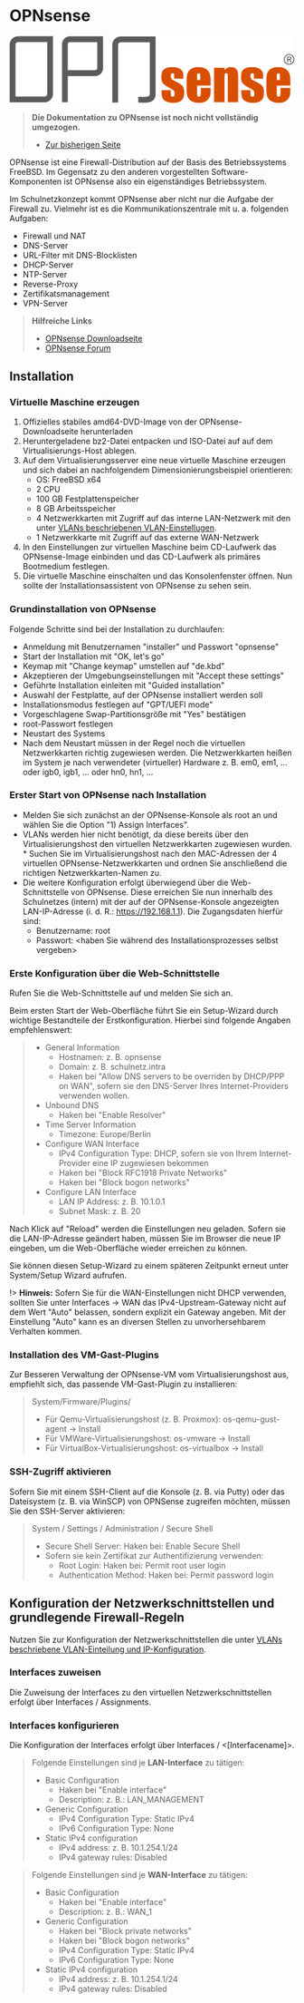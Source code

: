 # OPNsense

![logo opnsense](../_media/logo_opnsense.png "Provided by opnsense.org")

> **Die Dokumentation zu OPNsense ist noch nicht vollständig umgezogen.**
> - [Zur bisherigen Seite](https://old.schulnetzkonzept.de/opnsense/)


OPNsense ist eine Firewall-Distribution auf der Basis des Betriebssystems FreeBSD. Im Gegensatz zu den anderen vorgestellten Software-Komponenten ist OPNsense also ein eigenständiges Betriebssystem.

Im Schulnetzkonzept kommt OPNsense aber nicht nur die Aufgabe der Firewall zu. Vielmehr ist es die Kommunikationszentrale mit u. a. folgenden Aufgaben:

*   Firewall und NAT
*   DNS-Server
*   URL-Filter mit DNS-Blocklisten
*   DHCP-Server
*   NTP-Server
*   Reverse-Proxy
*   Zertifikatsmanagement
*   VPN-Server

> **Hilfreiche Links**
> - [OPNsense Downloadseite](https://opnsense.org/download/)
> - [OPNsense Forum](https://forum.opnsense.org/)

## Installation

### Virtuelle Maschine erzeugen
1. Offizielles stabiles amd64-DVD-Image von der OPNsense-Downloadseite herunterladen
2. Heruntergeladene bz2-Datei entpacken und ISO-Datei auf auf dem Virtualisierungs-Host ablegen.
3. Auf dem Virtualisierungsserver eine neue virtuelle Maschine erzeugen und sich dabei an nachfolgendem Dimensionierungsbeispiel orientieren:
   *   OS: FreeBSD x64
   *   2 CPU
   *   100 GB Festplattenspeicher
   *   8 GB Arbeitsspeicher
   *   4 Netzwerkkarten mit Zugriff auf das interne LAN-Netzwerk mit den unter [VLANs beschriebenen VLAN-Einstellugen](virtualisierung/vlans?id=virtuelles-netzwerk).
   *   1 Netzwerkkarte mit Zugriff auf das externe WAN-Netzwerk
4. In den Einstellungen zur virtuellen Maschine beim CD-Laufwerk das OPNsense-Image einbinden und das CD-Laufwerk als primäres Bootmedium festlegen.
5. Die virtuelle Maschine einschalten und das Konsolenfenster öffnen. Nun sollte der Installationsassistent von OPNsense zu sehen sein.

### Grundinstallation von OPNsense
Folgende Schritte sind bei der Installation zu durchlaufen:
*   Anmeldung mit Benutzernamen "installer" und Passwort "opnsense"
*   Start der Installation mit "OK, let's go"
*   Keymap mit "Change keymap" umstellen auf "de.kbd"
*   Akzeptieren der Umgebungseinstellungen mit "Accept these settings"
*   Geführte Installation einleiten mit "Guided installation"
*   Auswahl der Festplatte, auf der OPNsense installiert werden soll
*   Installationsmodus festlegen auf "GPT/UEFI mode"
*   Vorgeschlagene Swap-Partitionsgröße mit "Yes" bestätigen
*   root-Passwort festlegen
*   Neustart des Systems
*   Nach dem Neustart müssen in der Regel noch die virtuellen Netzwerkkarten richtig zugewiesen werden. Die Netzwerkkarten heißen im System je nach verwendeter (virtueller) Hardware z. B. em0, em1, ... oder igb0, igb1, ... oder hn0, hn1, ...

### Erster Start von OPNsense nach Installation
*   Melden Sie sich zunächst an der OPNsense-Konsole als root an und wählen Sie die Option "1) Assign Interfaces".
*   VLANs werden hier nicht benötigt, da diese bereits über den Virtualisierungshost den virtuellen Netzwerkkarten zugewiesen wurden. *   Suchen Sie im Virtualisierungshost nach den MAC-Adressen der 4 virtuellen OPNsense-Netzwerkkarten und ordnen Sie anschließend die richtigen Netzwerkkarten-Namen zu. 
*   Die weitere Konfiguration erfolgt überwiegend über die Web-Schnittstelle von OPNsense. Diese erreichen Sie nun innerhalb des Schulnetzes (intern) mit der auf der OPNsense-Konsole angezeigten LAN-IP-Adresse (i. d. R.: https://192.168.1.1). Die Zugangsdaten hierfür sind:
    *   Benutzername: root
    *   Passwort: <haben Sie während des Installationsprozesses selbst vergeben>

### Erste Konfiguration über die Web-Schnittstelle
Rufen Sie die Web-Schnittstelle auf und melden Sie sich an.

Beim ersten Start der Web-Oberfläche führt Sie ein Setup-Wizard durch wichtige Bestandteile der Erstkonfiguration. Hierbei sind folgende Angaben empfehlenswert:

> * General Information
>   * Hostnamen: z. B. opnsense
>   * Domain: z. B. schulnetz.intra
>   * Haken bei "Allow DNS servers to be overriden by DHCP/PPP on WAN", sofern sie den DNS-Server Ihres Internet-Providers verwenden wollen.
> * Unbound DNS
>   * Haken bei "Enable Resolver"
> * Time Server Information
>   * Timezone: Europe/Berlin
> * Configure WAN Interface
>   * IPv4 Configuration Type: DHCP, sofern sie von Ihrem Internet-Provider eine IP zugewiesen bekommen
>   * Haken bei "Block RFC1918 Private Networks"
>   * Haken bei "Block bogon networks"
> * Configure LAN Interface
>   * LAN IP Address: z. B. 10.1.0.1
>   * Subnet Mask: z. B. 20

Nach Klick auf "Reload" werden die Einstellungen neu geladen. Sofern sie die LAN-IP-Adresse geändert haben, müssen Sie im Browser die neue IP eingeben, um die Web-Oberfläche wieder erreichen zu können.

Sie können diesen Setup-Wizard zu einem späteren Zeitpunkt erneut unter System/Setup Wizard aufrufen.

!> **Hinweis:** Sofern Sie für die WAN-Einstellungen nicht DHCP verwenden, sollten Sie unter Interfaces → WAN das IPv4-Upstream-Gateway nicht auf dem Wert "Auto" belassen, sondern explizit ein Gateway angeben. Mit der Einstellung "Auto" kann es an diversen Stellen zu unvorhersehbarem Verhalten kommen.

### Installation des VM-Gast-Plugins
Zur Besseren Verwaltung der OPNsense-VM vom Virtualisierungshost aus, empfiehlt sich, das passende VM-Gast-Plugin zu installieren:

> System/Firmware/Plugins/
> * Für Qemu-Virtualisierungshost (z. B. Proxmox): os-qemu-gust-agent → Install
> * Für VMWare-Virtualisierungshost: os-vmware → Install
> * Für VirtualBox-Virtualisierungshost: os-virtualbox → Install

### SSH-Zugriff aktivieren
Sofern Sie mit einem SSH-Client auf die Konsole (z. B. via Putty) oder das Dateisystem (z. B. via WinSCP) von OPNSense zugreifen möchten, müssen Sie den SSH-Server aktivieren:

> System / Settings / Administration / Secure Shell
> * Secure Shell Server: Haken bei: Enable Secure Shell
> * Sofern sie kein Zertifikat zur Authentifizierung verwenden:
>   * Root Login: Haken bei: Permit root user login
>   * Authentication Method: Haken bei: Permit password login

## Konfiguration der Netzwerkschnittstellen und grundlegende Firewall-Regeln
Nutzen Sie zur Konfiguration der Netzwerkschnittstellen die unter [VLANs beschriebene VLAN-Einteilung und IP-Konfiguration](virtualisierung/vlans?id=virtuelles-netzwerk).

### Interfaces zuweisen 
Die Zuweisung der Interfaces zu den virtuellen Netzwerkschnittstellen erfolgt über Interfaces / Assignments.

### Interfaces konfigurieren
Die Konfiguration der Interfaces erfolgt über Interfaces / <[Interfacename]>.

> Folgende Einstellungen sind je **LAN-Interface** zu tätigen:
> * Basic Configuration
>   * Haken bei "Enable interface"
>   * Description: z. B.: LAN_MANAGEMENT
> * Generic Configuration
>   * IPv4 Configuration Type: Static IPv4
>   * IPv6 Configuration Type: None
> * Static IPv4 configuration
>   * IPv4 address: z. B. 10.1.254.1/24
>   * IPv4 gateway rules: Disabled

> Folgende Einstellungen sind je **WAN-Interface** zu tätigen:
> * Basic Configuration
>   * Haken bei "Enable interface"
>   * Description: z. B.: WAN_1
> * Generic Configuration
>   * Haken bei "Block private networks"
>   * Haken bei "Block bogon networks"
>   * IPv4 Configuration Type: Static IPv4
>   * IPv6 Configuration Type: None
> * Static IPv4 configuration
>   * IPv4 address: z. B. 10.1.254.1/24
>   * IPv4 gateway rules: Disabled